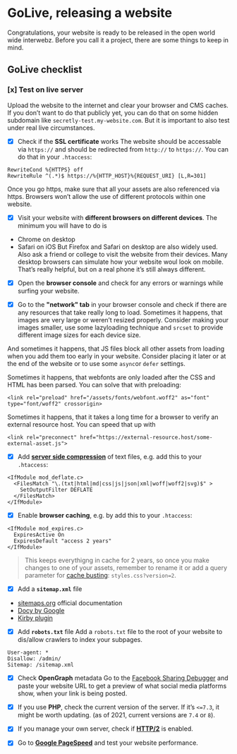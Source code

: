 # GoLive, releasing a website

Congratulations, your website is ready to be released in the open world wide interwebz. Before you call it a project, there are some things to keep in mind.

## GoLive checklist

### [x] Test on live server
Upload the website to the internet and clear your browser and CMS caches. If you don’t want to do that publicly yet, you can do that on some hidden subdomain like `secretly-test.my-website.com`. But it is important to also test under real live circumstances.

- [x] Check if the **SSL certificate** works
The website should be accessable via `https://` and should be redirected from `http://` to `https://`.
You can do that in your `.htaccess`:
```
RewriteCond %{HTTPS} off
RewriteRule ^(.*)$ https://%{HTTP_HOST}%{REQUEST_URI} [L,R=301]
```
Once you go https, make sure that all your assets are also referenced via https. Browsers won’t allow the use of different protocols within one website.

- [x] Visit your website with **different browsers on different devices**. The minimum you will have to do is
- Chrome on desktop
- Safari on iOS
But Firefox and Safari on desktop are also widely used. Also ask a friend or college to visit the website from their devices.
Many desktop browsers can simulate how your website woul look on mobile. That’s really helpful, but on a real phone it’s still always different.

- [x] Open the **browser console** and check for any errors or warnings while surfing your website.

- [x] Go to the **"network" tab** in your browser console and check if there are any resources that take really long to load.
Sometimes it happens, that images are very large or weren’t resized properly. Consider making your images smaller, use some lazyloading technique and `srcset` to provide different image sizes for each device size.

And sometimes it happens, that JS files block all other assets from loading when you add them too early in your website. Consider placing it later or at the end of the website or to use some `async`or `defer` settings.

Sometimes it happens, that webfonts are only loaded after the CSS and HTML has been parsed. You can solve that with preloading:
```
<link rel="preload" href="/assets/fonts/webfont.woff2" as="font" type="font/woff2" crossorigin>
```

Sometimes it happens, that it takes a long time for a browser to verify an external resource host. You can speed that up with
```
<link rel="preconnect" href="https://external-resource.host/some-external-asset.js">
```

- [x] Add **[server side compression](https://kinsta.com/de/blog/gzip-komprimierung-aktivieren/)** of text files, e.g. add this to your `.htaccess`:
```
<IfModule mod_deflate.c>
  <FilesMatch "\.(txt|html|md|css|js|json|xml|woff|woff2|svg)$" >
    SetOutputFilter DEFLATE
  </FilesMatch>
</IfModule>
```

- [x] Enable **browser caching**, e.g. by add this to your `.htaccess`:
```
<IfModule mod_expires.c>
  ExpiresActive On
  ExpiresDefault "access 2 years"
</IfModule>
```
> This keeps everythigng in cache for 2 years, so once you make changes to one of your assets, remember to rename it or add a query parameter for [cache busting](https://css-tricks.com/strategies-for-cache-busting-css/): `styles.css?version=2`.

- [x] Add a **`sitemap.xml`** file
- [sitemaps.org](https://www.sitemaps.org/protocol.html) official documentation
- [Docy by Google](https://developers.google.com/search/docs/advanced/sitemaps/build-sitemap?hl=de)
- [Kirby plugin](https://getkirby.com/plugins/kirbyzone/sitemapper)

- [x] Add **`robots.txt`** file
Add a `robots.txt` file to the root of your website to dis/allow crawlers to index your subpages.
```
User-agent: *
Disallow: /admin/
Sitemap: /sitemap.xml
```

- [x] Check **OpenGraph** metadata
Go to the [Facebook Sharing Debugger](https://developers.facebook.com/tools/debug/) and paste your website URL to get a preview of what social media platforms show, when your link is being posted.

- [x] If you use **PHP**, check the current version of the server. If it’s `<=7.3`, it might be worth updating. (as of 2021, current versions are `7.4` or `8`).

- [x] If you manage your own server, check if **[HTTP/2](https://tools.keycdn.com/http2-test)** is enabled.

- [x] Go to **[Google PageSpeed](https://developers.google.com/speed/pagespeed/insights)** and test your website performance.
